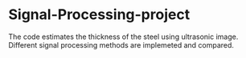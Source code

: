 # Signal-Processing-project
The code estimates the thickness of the steel using ultrasonic image. Different signal processing methods are implemeted and compared.

